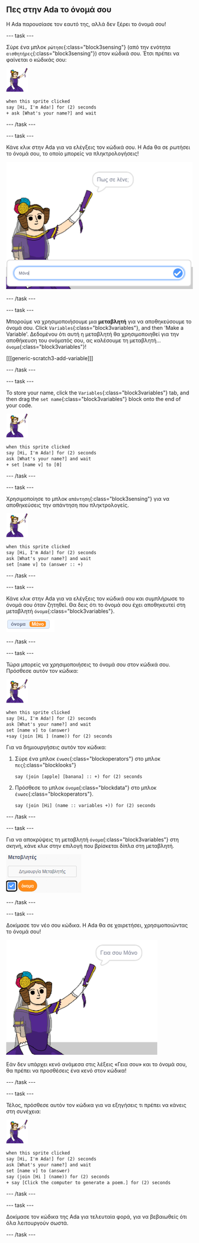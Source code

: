 ## Πες στην Ada το όνομά σου

Η Ada παρουσίασε τον εαυτό της, αλλά δεν ξέρει το όνομά σου!

\--- task \---

Σύρε ένα μπλοκ `ρώτησε`{:class="block3sensing"} (από την ενότητα `αισθητήρες`{:class="block3sensing"}) στον κώδικά σου. Έτσι πρέπει να φαίνεται ο κώδικάς σου:

![αντικείμενο Ada](images/ada-sprite.png)

```blocks3
when this sprite clicked
say [Hi, I'm Ada!] for (2) seconds
+ ask [What's your name?] and wait
```

\--- /task \---

\--- task \---

Κάνε κλικ στην Ada για να ελέγξεις τον κώδικά σου. Η Ada θα σε ρωτήσει το όνομά σου, το οποίο μπορείς να πληκτρολογήσεις!

![αντικείμενο Ada που ρωτά ποιο είναι το όνομά σου](images/poetry-input.png)

\--- /task \---

\--- task \---

Μπορούμε να χρησιμοποιήσουμε μια **μεταβλητή** για να αποθηκεύσουμε το όνομά σου. Click `Variables`{:class="block3variables"}, and then 'Make a Variable'. Δεδομένου ότι αυτή η μεταβλητή θα χρησιμοποιηθεί για την αποθήκευση του ονόματός σου, ας καλέσουμε τη μεταβλητή... `όνομα`{:class="block3variables"}!

[[[generic-scratch3-add-variable]]]

\--- /task \---

\--- task \---

To store your name, click the `Variables`{:class="block3variables"} tab, and then drag the `set name`{:class="block3variables"} block onto the end of your code.

![αντικείμενο Ada](images/ada-sprite.png)

```blocks3
when this sprite clicked
say [Hi, I'm Ada!] for (2) seconds
ask [What's your name?] and wait
+ set [name v] to [0]
```

\--- /task \---

\--- task \---

Χρησιμοποίησε το μπλοκ `απάντηση`{:class="block3sensing"} για να αποθηκεύσεις την απάντηση που πληκτρολογείς.

![αντικείμενο Ada](images/ada-sprite.png)

```blocks3
when this sprite clicked
say [Hi, I'm Ada!] for (2) seconds
ask [What's your name?] and wait
set [name v] to (answer :: +)
```

\--- /task \---

\--- task \---

Κάνε κλικ στην Ada για να ελέγξεις τον κώδικά σου και συμπλήρωσε το όνομά σου όταν ζητηθεί. Θα δεις ότι το όνομά σου έχει αποθηκευτεί στη μεταβλητή `όνομα`{:class="block3variables"}.

![στιγμιότυπο οθόνης](images/poetry-name-test.png)

\--- /task \---

\--- task \---

Τώρα μπορείς να χρησιμοποιήσεις το όνομά σου στον κώδικά σου. Πρόσθεσε αυτόν τον κώδικα:

![αντικείμενο Ada](images/ada-sprite.png)

```blocks3
when this sprite clicked
say [Hi, I'm Ada!] for (2) seconds
ask [What's your name?] and wait
set [name v] to (answer)
+say (join [Hi ] (name)) for (2) seconds 
```

Για να δημιουργήσεις αυτόν τον κώδικα:

1. Σύρε ένα μπλοκ `ένωσε`{:class="blockoperators"} στο μπλοκ `πες`{:class="blocklooks"}
    
    ```blocks3
    say (join [apple] [banana] :: +) for (2) seconds
    ```

2. Πρόσθεσε το μπλοκ `όνομα`{:class="blockdata"} στο μπλοκ `ένωσε`{:class="blockoperators"}.
    
    ```blocks3
    say (join [Hi] (name :: variables +)) for (2) seconds
    ```

\--- /task \---

\--- task \---

Για να αποκρύψεις τη μεταβλητή `όνομα`{:class="block3variables"} στη σκηνή, κάνε κλικ στην επιλογή που βρίσκεται δίπλα στη μεταβλητή.

![επιλογή μεταβλητής ονόματος](images/poetry-tick-annotated.png)

\--- /task \---

\--- task \---

Δοκίμασε τον νέο σου κώδικα. Η Ada θα σε χαιρετήσει, χρησιμοποιώντας το όνομά σου!

![στιγμιότυπο οθόνης](images/poetry-name-test2.png)

Εάν δεν υπάρχει κενό ανάμεσα στις λέξεις «Γεια σου» και το όνομά σου, θα πρέπει να προσθέσεις ένα κενό στον κώδικα!

\--- /task \---

\--- task \---

Τέλος, πρόσθεσε αυτόν τον κώδικα για να εξηγήσεις τι πρέπει να κάνεις στη συνέχεια:

![αντικείμενο Ada](images/ada-sprite.png)

```blocks3
when this sprite clicked
say [Hi, I'm Ada!] for (2) seconds
ask [What's your name?] and wait
set [name v] to (answer)
say (join [Hi ] (name)) for (2) seconds 
+ say [Click the computer to generate a poem.] for (2) seconds 
```

\--- /task \---

\--- task \---

Δοκίμασε τον κώδικα της Ada για τελευταία φορά, για να βεβαιωθείς ότι όλα λειτουργούν σωστά.

\--- /task \---